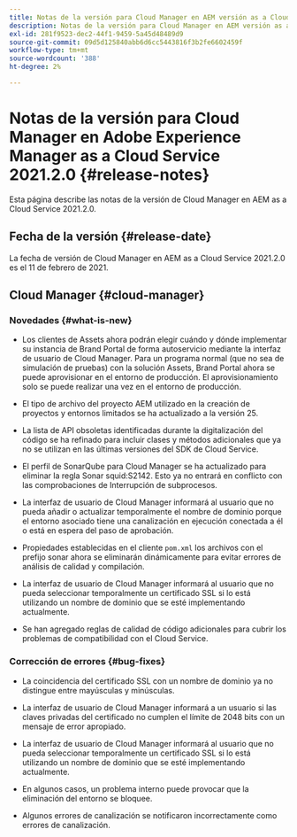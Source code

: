 ```yaml
---
title: Notas de la versión para Cloud Manager en AEM versión as a Cloud Service 2021.2.0
description: Notas de la versión para Cloud Manager en AEM versión as a Cloud Service 2021.2.0
exl-id: 281f9523-dec2-44f1-9459-5a45d48489d9
source-git-commit: 09d5d125840abb6d6cc5443816f3b2fe6602459f
workflow-type: tm+mt
source-wordcount: '388'
ht-degree: 2%

---
```


# Notas de la versión para Cloud Manager en Adobe Experience Manager as a Cloud Service 2021.2.0 {#release-notes}

Esta página describe las notas de la versión de Cloud Manager en AEM as a Cloud Service 2021.2.0.

## Fecha de la versión {#release-date}

La fecha de versión de Cloud Manager en AEM as a Cloud Service 2021.2.0 es el 11 de febrero de 2021.

## Cloud Manager {#cloud-manager}

### Novedades {#what-is-new}

* Los clientes de Assets ahora podrán elegir cuándo y dónde implementar su instancia de Brand Portal de forma autoservicio mediante la interfaz de usuario de Cloud Manager. Para un programa normal (que no sea de simulación de pruebas) con la solución Assets, Brand Portal ahora se puede aprovisionar en el entorno de producción. El aprovisionamiento solo se puede realizar una vez en el entorno de producción.

* El tipo de archivo del proyecto AEM utilizado en la creación de proyectos y entornos limitados se ha actualizado a la versión 25.

* La lista de API obsoletas identificadas durante la digitalización del código se ha refinado para incluir clases y métodos adicionales que ya no se utilizan en las últimas versiones del SDK de Cloud Service.

* El perfil de SonarQube para Cloud Manager se ha actualizado para eliminar la regla Sonar squid:S2142. Esto ya no entrará en conflicto con las comprobaciones de Interrupción de subprocesos.

* La interfaz de usuario de Cloud Manager informará al usuario que no pueda añadir o actualizar temporalmente el nombre de dominio porque el entorno asociado tiene una canalización en ejecución conectada a él o está en espera del paso de aprobación.

* Propiedades establecidas en el cliente `pom.xml` los archivos con el prefijo sonar ahora se eliminarán dinámicamente para evitar errores de análisis de calidad y compilación.

* La interfaz de usuario de Cloud Manager informará al usuario que no pueda seleccionar temporalmente un certificado SSL si lo está utilizando un nombre de dominio que se esté implementando actualmente.

* Se han agregado reglas de calidad de código adicionales para cubrir los problemas de compatibilidad con el Cloud Service.

### Corrección de errores  {#bug-fixes}

* La coincidencia del certificado SSL con un nombre de dominio ya no distingue entre mayúsculas y minúsculas.

* La interfaz de usuario de Cloud Manager informará a un usuario si las claves privadas del certificado no cumplen el límite de 2048 bits con un mensaje de error apropiado.

* La interfaz de usuario de Cloud Manager informará al usuario que no pueda seleccionar temporalmente un certificado SSL si lo está utilizando un nombre de dominio que se esté implementando actualmente.

* En algunos casos, un problema interno puede provocar que la eliminación del entorno se bloquee.

* Algunos errores de canalización se notificaron incorrectamente como errores de canalización.
